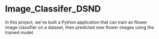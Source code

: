 # Image_Classifer_DSND
In this project, we've built a Python application that can train an flower image classifier on a dataset, then predicted new flower images using the trained model.
